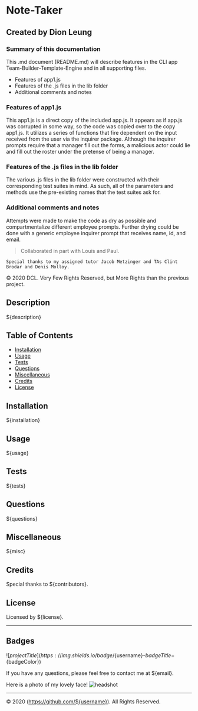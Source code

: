 # Note-Taker

## Created by Dion Leung

### Summary of this documentation

This .md document (README.md) will describe features in the CLI app Team-Builder-Template-Engine and in all supporting files. 
* Features of app1.js 
* Features of the .js files in the lib folder
* Additional comments and notes

### Features of app1.js
This app1.js is a direct copy of the included app.js. It appears as if app.js was corrupted in some way, so the code was copied over to the copy app1.js. It utilizes a series of functions that fire dependent on the input received from the user via the inquirer package. Although the inquirer prompts require that a manager fill out the forms, a malicious actor could lie and fill out the roster under the pretense of being a manager.

### Features of the .js files in the lib folder
The various .js files in the lib folder were constructed with their corresponding test suites in mind. As such, all of the parameters and methods use the pre-existing names that the test suites ask for.

### Additional comments and notes
Attempts were made to make the code as dry as possible and compartmentalize different employee prompts. Further drying could be done with a generic employee inquirer prompt that receives name, id, and email.

> Collaborated in part with Louis and Paul.

```
Special thanks to my assigned tutor Jacob Metzinger and TAs Clint Brodar and Denis Molloy.
```

© 2020 DCL. Very Few Rights Reserved, but More Rights than the previous project.


## Description 

${description}

## Table of Contents

* [Installation](#installation)
* [Usage](#usage)
* [Tests](#tests)
* [Questions](#questions)
* [Miscellaneous](#miscellaneous)
* [Credits](#credits)
* [License](#license)


## Installation

${installation}

## Usage 

${usage}

## Tests

${tests}

## Questions

${questions}

## Miscellaneous

${misc}

## Credits

Special thanks to ${contributors}. 

## License

Licensed by ${license}.

---

## Badges

![${projectTitle}](https://img.shields.io/badge/${username}-${badgeTitle}-${badgeColor})

If you have any questions, please feel free to contact me at ${email}.

Here is a photo of my lovely face! ![headshot](${photoURL})

---
© 2020 (https://github.com/${username}). All Rights Reserved.
